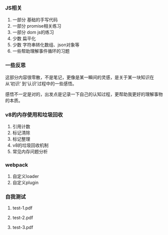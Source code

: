   ### JS相关
  1. 一部分 基础的手写代码
  2. 一部分 promise相关练习
  3. 一部分 dom js的练习
  4. 少数 扁平化
  5. 少数 字符串转化数组、json对象等
  6. 一些帮助理解事件循环的习题
 
 ### 一些反思
 这部分内容很零散，不是笔记，更像是某一瞬间的灵感，是关于某一块知识在从‘初识’ 到‘认识’过程中的一些感悟。
 
 感悟不一定是对的，出发点是记录一下自己的认知过程，更帮助我更好的理解事物的本质。
 
 ### v8的内存使用和垃圾回收

1. 引用计数
2. 标记清除 
3. 标记整理
4. v8的垃圾回收机制
5. 常见内存问题分析


 ###  webpack
1. 自定义loader
2. 自定义plugin

### 自我测试

1. test-1.pdf

2. test-2.pdf
3. test-3.pdf
        
